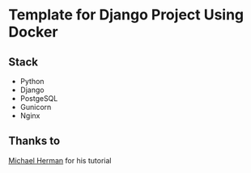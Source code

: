 # Template for Django Project Using Docker

## Stack
- Python
- Django
- PostgeSQL
- Gunicorn
- Nginx

## Thanks to

[Michael Herman](https://testdriven.io/blog/dockerizing-django-with-postgres-gunicorn-and-nginx/#conclusion) for his tutorial